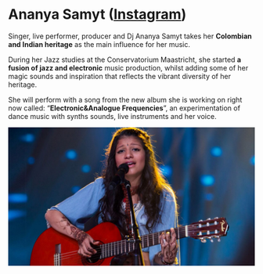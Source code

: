 # Ananya Samyt ([Instagram](https://www.instagram.com/ananyasamyt/))

Singer, live performer, producer and Dj Ananya Samyt takes her **Colombian and Indian heritage** as the main influence for her music. 

During her Jazz studies at the Conservatorium Maastricht, she started **a fusion of jazz and electronic** music production, whilst adding some of her magic sounds and inspiration that reflects the vibrant diversity of her heritage. 

She will perform with a song from the new album she is working on right now called: “**Electronic&Analogue Frequencies**”, an experimentation of dance music with synths sounds, live instruments and her voice.

![Ananya Samyt on Guitar](./artist-ananya-samyt-guitar.jpeg)